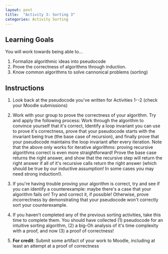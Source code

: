 ```yaml
---
layout: post
title:  "Activity 3: Sorting 3"
categories: Activity Sorting
---
```


## Learning Goals

You will work towards being able to...

1. Formalize algorithmic ideas into pseudocode
2. Prove the correctness of algorithms through induction.
3. Know common algorithms to solve cannonical problems (sorting)

## Instructions

1. Look back at the pseudocode you've written for Activities 1--2 (check your Moodle submissions)

2. Work with your group to prove the correctness of your algorithm. Try and apply the following process: Work through the algorithm to convince yourself that it's correct, Identify a loop invariant you can use to prove it's correctness, prove that your pseudocode starts with the invariant being true (the base case of recursion), and finally prove that your pseudocode maintains the loop invariant after every iteration. Note that the above only works for iterative algorithms: proving recursive algorithms correct is even more straightforward! Prove the base case returns the right answer, and show that the recursive step will return the right answer if all of it's recursive calls return the right answer (which should be true by our inductive assumption! In some cases you may need strong induction!).

3. If you're having trouble proving your algorithm is correct, try and see if you can identify a counterexample: maybe there's a case that your algorithm fails on! Try and correct it, if possible! Otherwise, prove *in*correctness by demonstrating that your pseudocode won't correctly sort your counterexample.

4. If you haven't completed any of the previous sorting activities, take this time to complete them. You should have collected (1) pseudocode for an intuitive sorting algorithm, (2) a big-Oh analysis of it's time complexity with a proof, and now (3) a proof of correctness!

6. **For credit**: Submit some artifact of your work to Moodle, including at least an attempt at a proof of correctness

